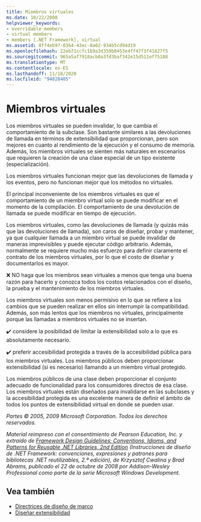 ```yaml
---
title: Miembros virtuales
ms.date: 10/22/2008
helpviewer_keywords:
- overridable members
- virtual members
- members [.NET Framework], virtual
ms.assetid: 8ff4eb97-0364-43ec-8a02-934b5cd94d19
ms.openlocfilehash: 22eb71ccfc1b9a3d359b0453e4ff47f3f41827f5
ms.sourcegitcommit: 965a5af7918acb0a3fd3baf342e15d511ef75188
ms.translationtype: MT
ms.contentlocale: es-ES
ms.lasthandoff: 11/18/2020
ms.locfileid: "94828405"
---
```

# <a name="virtual-members"></a>Miembros virtuales
Los miembros virtuales se pueden invalidar, lo que cambia el comportamiento de la subclase. Son bastante similares a las devoluciones de llamada en términos de extensibilidad que proporcionan, pero son mejores en cuanto al rendimiento de la ejecución y el consumo de memoria. Además, los miembros virtuales se sienten más naturales en escenarios que requieren la creación de una clase especial de un tipo existente (especialización).

 Los miembros virtuales funcionan mejor que las devoluciones de llamada y los eventos, pero no funcionan mejor que los métodos no virtuales.

 El principal inconveniente de los miembros virtuales es que el comportamiento de un miembro virtual solo se puede modificar en el momento de la compilación. El comportamiento de una devolución de llamada se puede modificar en tiempo de ejecución.

 Los miembros virtuales, como las devoluciones de llamada (y quizás más que las devoluciones de llamada), son caros de diseñar, probar y mantener, ya que cualquier llamada a un miembro virtual se puede invalidar de maneras imprevisibles y puede ejecutar código arbitrario. Además, normalmente se requiere mucho más esfuerzo para definir claramente el contrato de los miembros virtuales, por lo que el costo de diseñar y documentarlos es mayor.

 ❌ NO haga que los miembros sean virtuales a menos que tenga una buena razón para hacerlo y conozca todos los costos relacionados con el diseño, la prueba y el mantenimiento de los miembros virtuales.

 Los miembros virtuales son menos permisivo en lo que se refiere a los cambios que se pueden realizar en ellos sin interrumpir la compatibilidad. Además, son más lentos que los miembros no virtuales, principalmente porque las llamadas a miembros virtuales no se insertan.

 ✔️ considere la posibilidad de limitar la extensibilidad solo a lo que es absolutamente necesario.

 ✔️ preferir accesibilidad protegida a través de la accesibilidad pública para los miembros virtuales. Los miembros públicos deben proporcionar extensibilidad (si es necesario) llamando a un miembro virtual protegido.

 Los miembros públicos de una clase deben proporcionar el conjunto adecuado de funcionalidad para los consumidores directos de esa clase. Los miembros virtuales están diseñados para invalidarse en las subclases y la accesibilidad protegida es una excelente manera de definir el ámbito de todos los puntos de extensibilidad virtual en donde se pueden usar.

 *Partes &copy; 2005, 2009 Microsoft Corporation. Todos los derechos reservados.*

 *Material reimpreso con el consentimiento de Pearson Education, Inc. y extraído de [Framework Design Guidelines: Conventions, Idioms, and Patterns for Reusable .NET Libraries, 2nd Edition](https://www.informit.com/store/framework-design-guidelines-conventions-idioms-and-9780321545619) (Instrucciones de diseño de .NET Framework: convenciones, expresiones y patrones para bibliotecas .NET reutilizables, 2.ª edición), de Krzysztof Cwalina y Brad Abrams, publicado el 22 de octubre de 2008 por Addison-Wesley Professional como parte de la serie Microsoft Windows Development.*

## <a name="see-also"></a>Vea también

- [Directrices de diseño de marco](index.md)
- [Diseñar extensibilidad](designing-for-extensibility.md)
